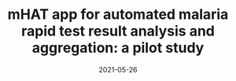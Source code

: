 ---
title: 'mHAT app for automated malaria rapid test result analysis and aggregation: a pilot study'
collection: publications
permalink: /publication/2021-mHAT-app-for
date: 2021-05-26
venue: 'Malaria Journal'
paperurl: '/files/pdf/research/mHAT app for automated malaria rapid test result analysis and aggregation a pilot study.pdf'
link: 'https://doi.org/10.1186/s12936-021-03772-5'
code: 
github:
citation: 'Moore, C., Scherr, T., Matoba, J. et al. mHAT app for automated malaria rapid test result analysis and aggregation: a pilot study. Malar J 20, 237 (2021).'
undergrad: false
countries: 
    - usa
    - zambia
tags: 
    - mHealth
    - diagnostics
    - malaria
---